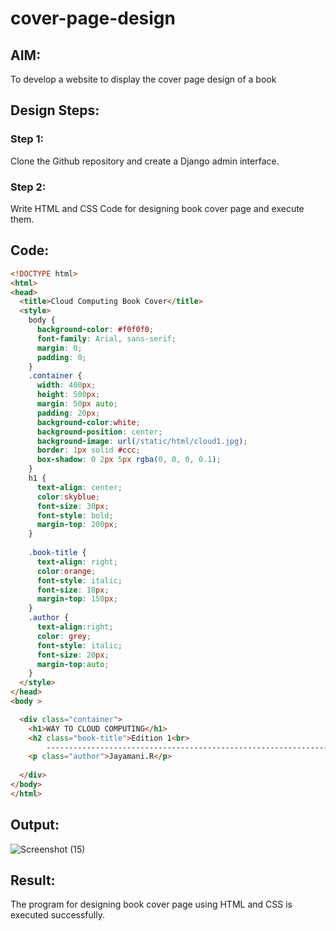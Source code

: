 # cover-page-design
## AIM:
To develop a website to display the cover page design of a book

## Design Steps:

### Step 1:
Clone the Github repository and create a Django admin interface.

### Step 2:
Write HTML and CSS Code for designing book cover page and execute them.

## Code:
```Html
<!DOCTYPE html>
<html>
<head>
  <title>Cloud Computing Book Cover</title>
  <style>
    body {
      background-color: #f0f0f0;
      font-family: Arial, sans-serif;
      margin: 0;
      padding: 0;
    }
    .container {
      width: 400px;
      height: 500px;
      margin: 50px auto;
      padding: 20px;
      background-color:white;
      background-position: center;
      background-image: url(/static/html/cloud1.jpg);
      border: 1px solid #ccc;
      box-shadow: 0 2px 5px rgba(0, 0, 0, 0.1);
    }
    h1 {
      text-align: center;
      color:skyblue;
      font-size: 30px;
      font-style: bold;
      margin-top: 200px;
    }
   
    .book-title {
      text-align: right;
      color:orange;
      font-style: italic;
      font-size: 18px;
      margin-top: 150px;
    }
    .author {
      text-align:right;
      color: grey;
      font-style: italic;
      font-size: 20px;
      margin-top:auto;
    }
  </style>
</head>
<body >

  <div class="container">
    <h1>WAY TO CLOUD COMPUTING</h1>
    <h2 class="book-title">Edition 1<br>
        ------------------------------------------------------------------</h2>
    <p class="author">Jayamani.R</p>
    
  </div>
</body>
</html>
```

## Output:
![Screenshot (15)](https://github.com/Jayamani25/cover-page-design/assets/85949888/9c02f84f-c1aa-4e54-8d42-f874b5c8c4c6)


## Result:
The program for designing book cover page using HTML and CSS is executed successfully.
